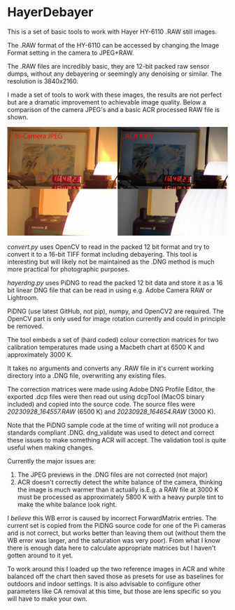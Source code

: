 # HayerDebayer

This is a set of basic tools to work with Hayer HY-6110 .RAW still images.

The .RAW format of the HY-6110 can be accessed by changing the Image Format setting in the camera to JPEG+RAW.

The .RAW files are incredibly basic, they are 12-bit packed raw sensor dumps, without any debayering or seemingly any denoising or similar. The resolution is 3840x2160.

I made a set of tools to work with these images, the results are not perfect but are a dramatic improvement to achievable image quality. Below a comparison of the camera JPEG's and a basic ACR processed RAW file is shown.

![](assets/20230928_233930_Comparison.jpg)

*convert.py* uses OpenCV to read in the packed 12 bit format and try to convert it to a 16-bit TIFF format including debayering. This tool is interesting but will likely not be maintained as the .DNG method is much more practical for photographic purposes.

*hayerdng.py* uses PiDNG to read the packed 12 bit data and store it as a 16 bit linear DNG file that can be read in using e.g. Adobe Camera RAW or Lightroom.

PiDNG (use latest GitHub, not pip), numpy, and OpenCV2 are required. The OpenCV part is only used for image rotation currently and could in principle be removed.

The tool embeds a set of (hard coded) colour correction matrices for two calibration temperatures made using a Macbeth chart at 6500 K and approximately 3000 K.

It takes no arguments and converts any .RAW file in it's current working directory into a .DNG file, overwriting any existing files.

The correction matrices were made using Adobe DNG Profile Editor, the exported .dcp files were then read out using dcpTool (MacOS binary included) and copied into the source code. The source files were *20230928_164557.RAW* (6500 K) and *20230928_164654.RAW* (3000 K).

Note that the PiDNG sample code at the time of writing will not produce a standards compliant .DNG. dng_validate was used to detect and correct these issues to make something ACR will accept. The validation tool is quite useful when making changes.

Currently the major issues are:

1. The JPEG previews in the .DNG files are not corrected (not major)
2. ACR doesn't correctly detect the white balance of the camera, thinking the image is much warmer than it actually is.E.g. a RAW file at 3000 K must be processed as approximately 5800 K with a heavy purple tint to make the white balance look right.

I *believe* this WB error is caused by incorrect ForwardMatrix entries. The current set is copied from the PiDNG source code for one of the Pi cameras and is not correct, but works better than leaving them out (without them the WB error was larger, and the saturation was very poor). From what I know there is enough data here to calculate appropriate matrices but I haven't gotten around to it yet.

To work around this I loaded up the two reference images in ACR and white balanced off the chart then saved those as presets for use as baselines for outdoors and indoor settings. It is also advisable to configure other parameters like CA removal at this time, but those are lens specific so you will have to make your own.
